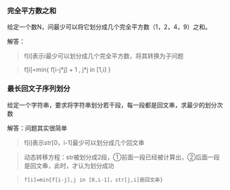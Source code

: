 ### 完全平方数之和

给定一个数N，问最少可以将它划分成几个完全平方数（1，2，4，9）之和。

解答：

> f[i]表示i最少可以划分成几个完全平方数，将其转换为子问题

> f[i]=min{ f[i-j\*j] + 1 , j\*j in [1,i] }

### 最长回文子序列划分

给定一个字符串，要求将字符串划分若干段，每一段都是回文串，求最少的划分次数

解答：问题其实很简单

> f[i]表示str[0，i-1]最少可以划分成几个回文串

> 动态转移方程：str被划分成2段，①前面一段已经被计算出，②后面一段是回文串，此时，才认为划分成功

>     f[i]=min{f[i-j],j in [0,i-1]，str[j,i]是回文串}
